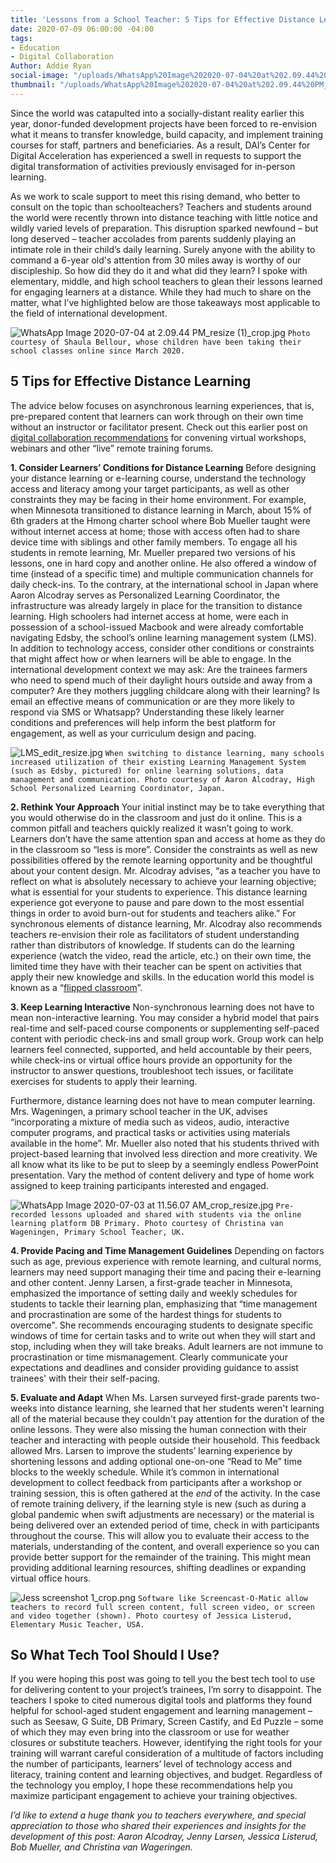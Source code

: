 ```yaml
---
title: 'Lessons from a School Teacher: 5 Tips for Effective Distance Learning'
date: 2020-07-09 06:00:00 -04:00
tags:
- Education
- Digital Collaboration
Author: Addie Ryan
social-image: "/uploads/WhatsApp%20Image%202020-07-04%20at%202.09.44%20PM_resize%20(1)_thumbnail.jpg"
thumbnail: "/uploads/WhatsApp%20Image%202020-07-04%20at%202.09.44%20PM_resize%20(1)_thumbnail.jpg"
---
```


Since the world was catapulted into a socially-distant reality earlier this year, donor-funded development projects have been forced to re-envision what it means to transfer knowledge, build capacity, and implement training courses for staff, partners and beneficiaries. As a result, DAI’s Center for Digital Acceleration has experienced a swell in requests to support the digital transformation of activities previously envisaged for in-person learning.

As we work to scale support to meet this rising demand, who better to consult on the topic than schoolteachers? Teachers and students around the world were recently thrown into distance teaching with little notice and wildly varied levels of preparation. This disruption sparked newfound – but long deserved – teacher accolades from parents suddenly playing an intimate role in their child’s daily learning. Surely anyone with the ability to command a 6-year old's attention from 30 miles away is worthy of our discipleship. So how did they do it and what did they learn? I spoke with elementary, middle, and high school teachers to glean their lessons learned for engaging learners at a distance. While they had much to share on the matter, what I’ve highlighted below are those takeaways most applicable to the field of international development.

<!--more-->

![WhatsApp Image 2020-07-04 at 2.09.44 PM_resize (1)_crop.jpg](/uploads/WhatsApp%20Image%202020-07-04%20at%202.09.44%20PM_resize%20(1)_crop.jpg)
`Photo courtesy of Shaula Bellour, whose children have been taking their school classes online since March 2020.`

## 5 Tips for Effective Distance Learning

The advice below focuses on asynchronous learning experiences, that is, pre-prepared content that learners can work through on their own time without an instructor or facilitator present. Check out this earlier post on [digital collaboration recommendations](https://568d4cf73aaede128400000b.preview.siteleaf.com/hosting-virtual-meetings-recommendations-from-a-six-week-veteran.html?utm_source=related-box) for convening virtual workshops, webinars and other “live” remote training forums.

**1. Consider Learners’ Conditions for Distance Learning**
Before designing your distance learning or e-learning course, understand the technology access and literacy among your target participants, as well as other constraints they may be facing in their home environment. For example, when Minnesota transitioned to distance learning in March, about 15% of 6th graders at the Hmong charter school where Bob Mueller taught were without internet access at home; those with access often had to share device time with siblings and other family members. To engage all his students in remote learning, Mr. Mueller prepared two versions of his lessons, one in hard copy and another online. He also offered a window of time (instead of a specific time) and multiple communication channels for daily check-ins. To the contrary, at the international school in Japan where Aaron Alcodray serves as Personalized Learning Coordinator, the infrastructure was already largely in place for the transition to distance learning. High schoolers had internet access at home, were each in possession of a school-issued Macbook and were already comfortable navigating Edsby, the school’s online learning management system (LMS). In addition to technology access, consider other conditions or constraints that might affect how or when learners will be able to engage. In the international development context we may ask: Are the trainees farmers who need to spend much of their daylight hours outside and away from a computer? Are they mothers juggling childcare along with their learning? Is email an effective means of communication or are they more likely to respond via SMS or Whatsapp? Understanding these likely learner conditions and preferences will help inform the best platform for engagement, as well as your curriculum design and pacing.

![LMS_edit_resize.jpg](/uploads/LMS_edit_resize.jpg)
`When switching to distance learning, many schools increased utilization of their existing Learning Management System (such as Edsby, pictured) for online learning solutions, data management and communication. Photo courtesy of Aaron Alcodray, High School Personalized Learning Coordinator, Japan.`

**2. Rethink Your Approach**
Your initial instinct may be to take everything that you would otherwise do in the classroom and just do it online. This is a common pitfall and teachers quickly realized it wasn’t going to work. Learners don’t have the same attention span and access at home as they do in the classroom so “less is more”. Consider the constraints as well as new possibilities offered by the remote learning opportunity and be thoughtful about your content design. Mr. Alcodray advises, “as a teacher you have to reflect on what is absolutely necessary to achieve your learning objective; what is essential for your students to experience. This distance learning experience got everyone to pause and pare down to the most essential things in order to avoid burn-out for students and teachers alike.” For synchronous elements of distance learning, Mr. Alcodray also recommends teachers re-envision their role as facilitators of student understanding rather than distributors of knowledge. If students can do the learning experience (watch the video, read the article, etc.) on their own time, the limited time they have with their teacher can be spent on activities that apply their new knowledge and skills. In the education world this model is known as a “[flipped classroom](https://www.educationnext.org/the-flipped-classroom/)”.

**3. Keep Learning Interactive**
Non-synchronous learning does not have to mean non-interactive learning. You may consider a hybrid model that pairs real-time and self-paced course components or supplementing self-paced content with periodic check-ins and small group work. Group work can help learners feel connected, supported, and held accountable by their peers, while check-ins or virtual office hours provide an opportunity for the instructor to answer questions, troubleshoot tech issues, or facilitate exercises for students to apply their learning.

Furthermore, distance learning does not have to mean computer learning. Mrs. Wageningen, a primary school teacher in the UK, advises “incorporating a mixture of media such as videos, audio, interactive computer programs, and practical tasks or activities using materials available in the home”. Mr. Mueller also noted that his students thrived with project-based learning that involved less direction and more creativity.  We all know what its like to be put to sleep by a seemingly endless PowerPoint presentation. Vary the method of content delivery and type of home work assigned to keep training participants interested and engaged.

![WhatsApp Image 2020-07-03 at 11.56.07 AM_crop_resize.jpg](/uploads/WhatsApp%20Image%202020-07-03%20at%2011.56.07%20AM_crop_resize.jpg)
`Pre-recorded lessons uploaded and shared with students via the online learning platform DB Primary. Photo courtesy of Christina van Wageningen, Primary School Teacher, UK.`

**4. Provide Pacing and Time Management Guidelines**
Depending on factors such as age, previous experience with remote learning, and cultural norms, learners may need support managing their time and pacing their e-learning and other content.  Jenny Larsen, a first-grade teacher in Minnesota, emphasized the importance of setting daily and weekly schedules for students to tackle their learning plan, emphasizing that “time management and procrastination are some of the hardest things for students to overcome". She recommends encouraging students to designate specific windows of time for certain tasks and to write out when they will start and stop, including when they will take breaks. Adult learners are not immune to procrastination or time mismanagement. Clearly communicate your expectations and deadlines and consider providing guidance to assist trainees' with their their self-pacing.

**5. Evaluate and Adapt**
When Ms. Larsen surveyed first-grade parents two-weeks into distance learning, she learned that her students weren't learning all of the material because they couldn't pay attention for the duration of the online lessons. They were also missing the human connection with their teacher and interacting with people outside their household. This feedback allowed Mrs. Larsen to improve the students’ learning experience by shortening lessons and adding optional one-on-one “Read to Me” time blocks to the weekly schedule. While it’s common in international development to collect feedback from participants after a workshop or training session, this is often gathered at the *end* of the activity. In the case of remote training delivery, if the learning style is new (such as during a global pandemic when swift adjustments are necessary) or the material is being delivered over an extended period of time, check in with participants throughout the course. This will allow you to evaluate their access to the materials, understanding of the content, and overall experience so you can provide better support for the remainder of the training. This might mean providing additional learning resources, shifting deadlines or expanding virtual office hours.

![Jess screenshot 1_crop.png](/uploads/Jess%20screenshot%201_crop.png)
`Software like Screencast-O-Matic allow teachers to record full screen content, full screen video, or screen and video together (shown). Photo courtesy of Jessica Listerud, Elementary Music Teacher, USA.`

## So What Tech Tool Should I Use?

If you were hoping this post was going to tell you the best tech tool to use for delivering content to your project’s trainees, I’m sorry to disappoint. The teachers I spoke to cited numerous digital tools and platforms they found helpful for school-aged student engagement and learning management – such as Seesaw, G Suite, DB Primary, Screen Castify, and Ed Puzzle – some of which they may even bring into the classroom or use for weather closures or substitute teachers. However, identifying the right tools for your training will warrant careful consideration of a multitude of factors including the number of participants, learners’ level of technology access and literacy, training content and learning objectives, and budget. Regardless of the technology you employ, I hope these recommendations help you maximize participant engagement to achieve your training objectives.

*I’d like to extend a huge thank you to teachers everywhere, and special appreciation to those who shared their experiences and insights for the development of this post: Aaron Alcodray, Jenny Larsen, Jessica Listerud, Bob Mueller, and Christina van Wageringen.*